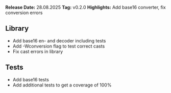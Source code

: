 **Release Date:** 28.08.2025
**Tag:** v0.2.0
**Highlights:** Add base16 converter, fix conversion errors

## Library
- Add base16 en- and decoder including tests
- Add -Wconversion flag to test correct casts
- Fix cast errors in library

## Tests
- Add base16 tests
- Add additional tests to get a coverage of 100%